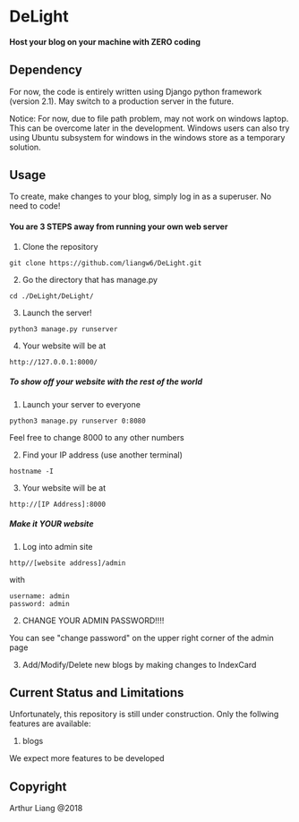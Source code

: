 # DeLight
#### Host your blog on your machine with ZERO coding

## Dependency
For now, the code is entirely written using Django python framework (version 2.1).
May switch to a production server in the future.

Notice: For now, due to file path problem, may not work on windows laptop. This can be overcome later in the development. Windows users can also try using Ubuntu subsystem for windows in the windows store as a temporary solution.

## Usage
To create, make changes to your blog, simply log in as a superuser. No need to code!

#### You are 3 STEPS away from running your own web server
1. Clone the repository
```
git clone https://github.com/liangw6/DeLight.git
```
2. Go the directory that has manage.py
```
cd ./DeLight/DeLight/
```
3. Launch the server!
```
python3 manage.py runserver
```
4. Your website will be at
```
http://127.0.0.1:8000/
```

##### To show off your website with the rest of the world
1. Launch your server to everyone
```
python3 manage.py runserver 0:8080
```
Feel free to change 8000 to any other numbers

2. Find your IP address (use another terminal)
```
hostname -I
```
3. Your website will be at
```
http://[IP Address]:8000
```

##### Make it YOUR website
1. Log into admin site
```
http//[website address]/admin
```
with
```
username: admin
password: admin
```
2. CHANGE YOUR ADMIN PASSWORD!!!!

  You can see "change password" on the upper right corner of the admin page

3. Add/Modify/Delete new blogs by making changes to IndexCard


## Current Status and Limitations
Unfortunately, this repository is still under construction. Only the follwing features are available:

  1. blogs

We expect more features to be developed

## Copyright
Arthur Liang @2018

